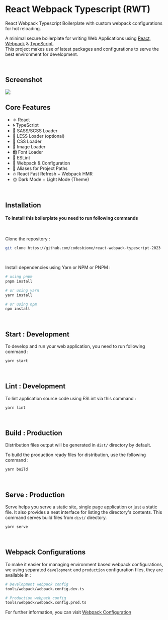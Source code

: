 # React Webpack Typescript (RWT)

React Webpack Typescript Boilerplate with custom webpack configurations for hot reloading.

A minimal secure boilerplate for writing Web Applications using [React](https://reactjs.org/), [Webpack](https://webpack.js.org/) & [TypeScript](https://www.typescriptlang.org/). <br /> This project makes use of latest packages and configurations to serve the best environment for development.

<br>

## Screenshot

<img src="assets/images/screenshot.png" />

<br>

## Core Features

- ⚛️ React
- 🌀 TypeScript
- 🥗 SASS/SCSS Loader
- 🛶 LESS Loader (optional)
- 🎨 CSS Loader
- 📸 Image Loader
- 🆎 Font Loader
- 🧹 ESLint
- 🔱 Webpack & Configuration
- 🧩 Aliases for Project Paths
- 🔥 React Fast Refresh + Webpack HMR
- 🌞 Dark Mode + Light Mode (Theme)

<br />

## Installation

#### To install this boilerplate you need to run following commands

<br>

Clone the repository :

```bash
git clone https://github.com/codesbiome/react-webpack-typescript-2023
```

<br>

Install dependencies using Yarn or NPM or PNPM :

```bash
# using pnpm
pnpm install

# or using yarn
yarn install

# or using npm
npm install
```

<br />

## Start : Development

To develop and run your web application, you need to run following command :

```bash
yarn start
```

<br />

## Lint : Development

To lint application source code using ESLint via this command :

```bash
yarn lint
```

<br />

## Build : Production

Distribution files output will be generated in `dist/` directory by default.

To build the production ready files for distribution, use the following command :

```bash
yarn build
```

<br />

## Serve : Production

Serve helps you serve a static site, single page application or just a static file. It also provides a neat interface for listing the directory's contents. This command serves build files from `dist/` directory.

```bash
yarn serve
```

<br />

## Webpack Configurations

To make it easier for managing environment based webpack configurations, we using separated `development` and `production` configuration files, they are available in :

```bash
# Development webpack config
tools/webpack/webpack.config.dev.ts

# Production webpack config
tools/webpack/webpack.config.prod.ts
```

For further information, you can visit [Webpack Configuration](https://webpack.js.org/configuration/)
